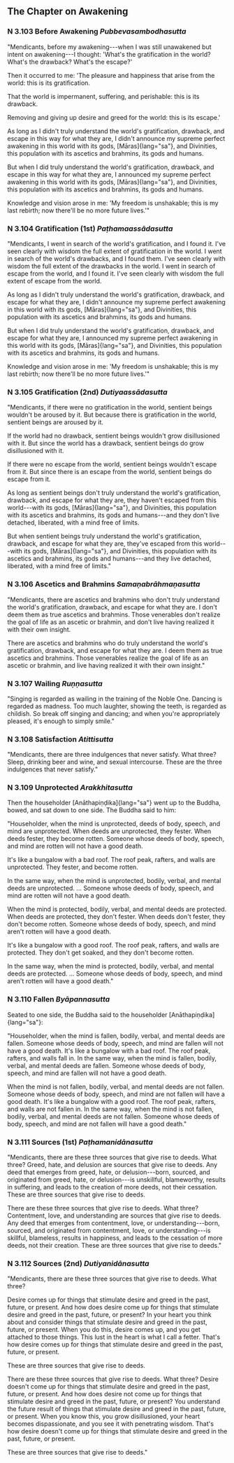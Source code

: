 ## The Chapter on Awakening

### N 3.103 Before Awakening  *Pubbevasambodhasutta*

"Mendicants, before my awakening---when I was still unawakened but
intent on awakening---I thought: 'What's the gratification in the world?
What's the drawback? What's the escape?'

Then it occurred to me: 'The pleasure and happiness that arise from the
world: this is its gratification.

That the world is impermanent, suffering, and perishable: this is its
drawback.

Removing and giving up desire and greed for the world: this is its
escape.'

As long as I didn't truly understand the world's gratification,
drawback, and escape in this way for what they are, I didn't announce my
supreme perfect awakening in this world with its gods,
[Māras]{lang="sa"}, and Divinities, this population with its ascetics
and brahmins, its gods and humans.

But when I did truly understand the world's gratification, drawback, and
escape in this way for what they are, I announced my supreme perfect
awakening in this world with its gods, [Māras]{lang="sa"}, and
Divinities, this population with its ascetics and brahmins, its gods and
humans.

Knowledge and vision arose in me: 'My freedom is unshakable; this is my
last rebirth; now there'll be no more future lives.'"

### N 3.104 Gratification (1st)  *Paṭhamaassādasutta*

"Mendicants, I went in search of the world's gratification, and I found
it. I've seen clearly with wisdom the full extent of gratification in
the world. I went in search of the world's drawbacks, and I found them.
I've seen clearly with wisdom the full extent of the drawbacks in the
world. I went in search of escape from the world, and I found it. I've
seen clearly with wisdom the full extent of escape from the world.

As long as I didn't truly understand the world's gratification,
drawback, and escape for what they are, I didn't announce my supreme
perfect awakening in this world with its gods, [Māras]{lang="sa"}, and
Divinities, this population with its ascetics and brahmins, its gods and
humans.

But when I did truly understand the world's gratification, drawback, and
escape for what they are, I announced my supreme perfect awakening in
this world with its gods, [Māras]{lang="sa"}, and Divinities, this
population with its ascetics and brahmins, its gods and humans.

Knowledge and vision arose in me: 'My freedom is unshakable; this is my
last rebirth; now there'll be no more future lives.'"

### N 3.105 Gratification (2nd)  *Dutiyaassādasutta*

"Mendicants, if there were no gratification in the world, sentient
beings wouldn't be aroused by it. But because there is gratification in
the world, sentient beings are aroused by it.

If the world had no drawback, sentient beings wouldn't grow
disillusioned with it. But since the world has a drawback, sentient
beings do grow disillusioned with it.

If there were no escape from the world, sentient beings wouldn't escape
from it. But since there is an escape from the world, sentient beings do
escape from it.

As long as sentient beings don't truly understand the world's
gratification, drawback, and escape for what they are, they haven't
escaped from this world---with its gods, [Māras]{lang="sa"}, and
Divinities, this population with its ascetics and brahmins, its gods and
humans---and they don't live detached, liberated, with a mind free of
limits.

But when sentient beings truly understand the world's gratification,
drawback, and escape for what they are, they've escaped from this
world---with its gods, [Māras]{lang="sa"}, and Divinities, this
population with its ascetics and brahmins, its gods and humans---and
they live detached, liberated, with a mind free of limits."

### N 3.106 Ascetics and Brahmins  *Samaṇabrāhmaṇasutta*

"Mendicants, there are ascetics and brahmins who don't truly understand
the world's gratification, drawback, and escape for what they are. I
don't deem them as true ascetics and brahmins. Those venerables don't
realize the goal of life as an ascetic or brahmin, and don't live having
realized it with their own insight.

There are ascetics and brahmins who do truly understand the world's
gratification, drawback, and escape for what they are. I deem them as
true ascetics and brahmins. Those venerables realize the goal of life as
an ascetic or brahmin, and live having realized it with their own
insight."

### N 3.107 Wailing  *Ruṇṇasutta*

"Singing is regarded as wailing in the training of the Noble One.
Dancing is regarded as madness. Too much laughter, showing the teeth, is
regarded as childish. So break off singing and dancing; and when you're
appropriately pleased, it's enough to simply smile."

### N 3.108 Satisfaction  *Atittisutta*

"Mendicants, there are three indulgences that never satisfy. What three?
Sleep, drinking beer and wine, and sexual intercourse. These are the
three indulgences that never satisfy."

### N 3.109 Unprotected  *Arakkhitasutta*

Then the householder [Anāthapiṇḍika]{lang="sa"} went up to the Buddha,
bowed, and sat down to one side. The Buddha said to him:

"Householder, when the mind is unprotected, deeds of body, speech, and
mind are unprotected. When deeds are unprotected, they fester. When
deeds fester, they become rotten. Someone whose deeds of body, speech,
and mind are rotten will not have a good death.

It's like a bungalow with a bad roof. The roof peak, rafters, and walls
are unprotected. They fester, and become rotten.

In the same way, when the mind is unprotected, bodily, verbal, and
mental deeds are unprotected. ... Someone whose deeds of body, speech,
and mind are rotten will not have a good death.

When the mind is protected, bodily, verbal, and mental deeds are
protected. When deeds are protected, they don't fester. When deeds don't
fester, they don't become rotten. Someone whose deeds of body, speech,
and mind aren't rotten will have a good death.

It's like a bungalow with a good roof. The roof peak, rafters, and walls
are protected. They don't get soaked, and they don't become rotten.

In the same way, when the mind is protected, bodily, verbal, and mental
deeds are protected. ... Someone whose deeds of body, speech, and mind
aren't rotten will have a good death."

### N 3.110 Fallen  *Byāpannasutta*

Seated to one side, the Buddha said to the householder
[Anāthapiṇḍika]{lang="sa"}:

"Householder, when the mind is fallen, bodily, verbal, and mental deeds
are fallen. Someone whose deeds of body, speech, and mind are fallen
will not have a good death. It's like a bungalow with a bad roof. The
roof peak, rafters, and walls fall in. In the same way, when the mind is
fallen, bodily, verbal, and mental deeds are fallen. Someone whose deeds
of body, speech, and mind are fallen will not have a good death.

When the mind is not fallen, bodily, verbal, and mental deeds are not
fallen. Someone whose deeds of body, speech, and mind are not fallen
will have a good death. It's like a bungalow with a good roof. The roof
peak, rafters, and walls are not fallen in. In the same way, when the
mind is not fallen, bodily, verbal, and mental deeds are not fallen.
Someone whose deeds of body, speech, and mind are not fallen will have a
good death."

### N 3.111 Sources (1st)  *Paṭhamanidānasutta*

"Mendicants, there are these three sources that give rise to deeds. What
three? Greed, hate, and delusion are sources that give rise to deeds.
Any deed that emerges from greed, hate, or delusion---born, sourced, and
originated from greed, hate, or delusion---is unskillful, blameworthy,
results in suffering, and leads to the creation of more deeds, not their
cessation. These are three sources that give rise to deeds.

There are these three sources that give rise to deeds. What three?
Contentment, love, and understanding are sources that give rise to
deeds. Any deed that emerges from contentment, love, or
understanding---born, sourced, and originated from contentment, love, or
understanding---is skillful, blameless, results in happiness, and leads
to the cessation of more deeds, not their creation. These are three
sources that give rise to deeds."

### N 3.112 Sources (2nd)  *Dutiyanidānasutta*

"Mendicants, there are these three sources that give rise to deeds. What
three?

Desire comes up for things that stimulate desire and greed in the past,
future, or present. And how does desire come up for things that
stimulate desire and greed in the past, future, or present? In your
heart you think about and consider things that stimulate desire and
greed in the past, future, or present. When you do this, desire comes
up, and you get attached to those things. This lust in the heart is what
I call a fetter. That's how desire comes up for things that stimulate
desire and greed in the past, future, or present.

These are three sources that give rise to deeds.

There are these three sources that give rise to deeds. What three?
Desire doesn't come up for things that stimulate desire and greed in the
past, future, or present. And how does desire not come up for things
that stimulate desire and greed in the past, future, or present? You
understand the future result of things that stimulate desire and greed
in the past, future, or present. When you know this, you grow
disillusioned, your heart becomes dispassionate, and you see it with
penetrating wisdom. That's how desire doesn't come up for things that
stimulate desire and greed in the past, future, or present.

These are three sources that give rise to deeds."

